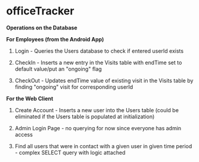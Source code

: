 # officeTracker

**Operations on the Database** 

**For Employees (from the Android App)**
1. Login - Queries the Users database to check if entered userId exists

2. CheckIn - Inserts a new entry in the Visits table with endTime set to default value/put an "ongoing" flag

3. CheckOut - Updates endTime value of existing visit in the Visits table by finding "ongoing" visit for corresponding userId

**For the Web Client**
1. Create Account - Inserts a new user into the Users table (could be eliminated if the Users table is populated at initialization)

2. Admin Login Page - no querying for now since everyone has admin access

3. Find all users that were in contact with a given user in given time period - complex SELECT query with logic attached
